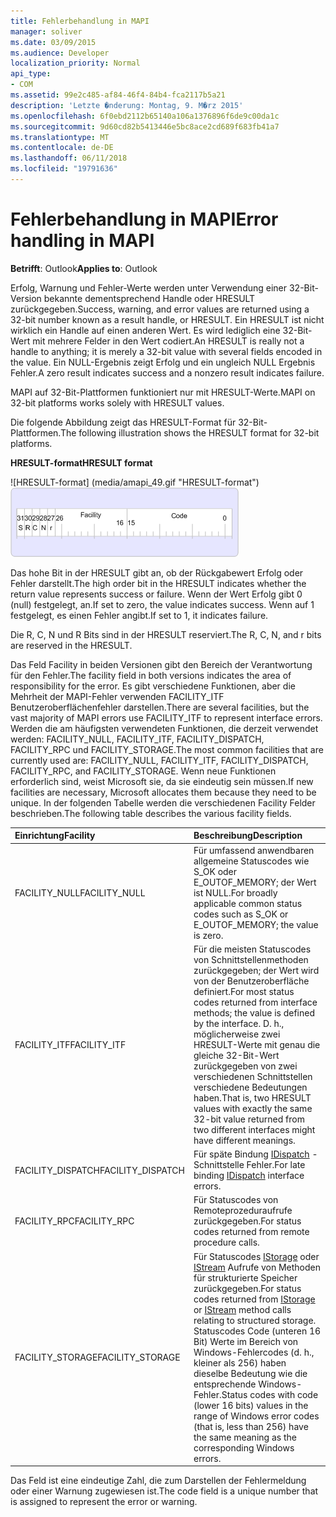 ```yaml
---
title: Fehlerbehandlung in MAPI
manager: soliver
ms.date: 03/09/2015
ms.audience: Developer
localization_priority: Normal
api_type:
- COM
ms.assetid: 99e2c485-af84-46f4-84b4-fca2117b5a21
description: 'Letzte �nderung: Montag, 9. M�rz 2015'
ms.openlocfilehash: 6f0ebd2112b65140a106a1376896f6de9c00da1c
ms.sourcegitcommit: 9d60cd82b5413446e5bc8ace2cd689f683fb41a7
ms.translationtype: MT
ms.contentlocale: de-DE
ms.lasthandoff: 06/11/2018
ms.locfileid: "19791636"
---
```

# <a name="error-handling-in-mapi"></a><span data-ttu-id="43454-103">Fehlerbehandlung in MAPI</span><span class="sxs-lookup"><span data-stu-id="43454-103">Error handling in MAPI</span></span>

<span data-ttu-id="43454-104">**Betrifft**: Outlook</span><span class="sxs-lookup"><span data-stu-id="43454-104">**Applies to**: Outlook</span></span> 
  
<span data-ttu-id="43454-105">Erfolg, Warnung und Fehler-Werte werden unter Verwendung einer 32-Bit-Version bekannte dementsprechend Handle oder HRESULT zurückgegeben.</span><span class="sxs-lookup"><span data-stu-id="43454-105">Success, warning, and error values are returned using a 32-bit number known as a result handle, or HRESULT.</span></span> <span data-ttu-id="43454-106">Ein HRESULT ist nicht wirklich ein Handle auf einen anderen Wert. Es wird lediglich eine 32-Bit-Wert mit mehrere Felder in den Wert codiert.</span><span class="sxs-lookup"><span data-stu-id="43454-106">An HRESULT is really not a handle to anything; it is merely a 32-bit value with several fields encoded in the value.</span></span> <span data-ttu-id="43454-107">Ein NULL-Ergebnis zeigt Erfolg und ein ungleich NULL Ergebnis Fehler.</span><span class="sxs-lookup"><span data-stu-id="43454-107">A zero result indicates success and a nonzero result indicates failure.</span></span>
  
<span data-ttu-id="43454-108">MAPI auf 32-Bit-Plattformen funktioniert nur mit HRESULT-Werte.</span><span class="sxs-lookup"><span data-stu-id="43454-108">MAPI on 32-bit platforms works solely with HRESULT values.</span></span>
  
<span data-ttu-id="43454-109">Die folgende Abbildung zeigt das HRESULT-Format für 32-Bit-Plattformen.</span><span class="sxs-lookup"><span data-stu-id="43454-109">The following illustration shows the HRESULT format for 32-bit platforms.</span></span>
  
<span data-ttu-id="43454-110">**HRESULT-format**</span><span class="sxs-lookup"><span data-stu-id="43454-110">**HRESULT format**</span></span>
  
<span data-ttu-id="43454-111">![HRESULT-format] (media/amapi_49.gif "HRESULT-format")</span><span class="sxs-lookup"><span data-stu-id="43454-111">![HRESULT format](media/amapi_49.gif "HRESULT format")</span></span>
  
<span data-ttu-id="43454-112">Das hohe Bit in der HRESULT gibt an, ob der Rückgabewert Erfolg oder Fehler darstellt.</span><span class="sxs-lookup"><span data-stu-id="43454-112">The high order bit in the HRESULT indicates whether the return value represents success or failure.</span></span> <span data-ttu-id="43454-113">Wenn der Wert Erfolg gibt 0 (null) festgelegt, an.</span><span class="sxs-lookup"><span data-stu-id="43454-113">If set to zero, the value indicates success.</span></span> <span data-ttu-id="43454-114">Wenn auf 1 festgelegt, es einen Fehler angibt.</span><span class="sxs-lookup"><span data-stu-id="43454-114">If set to 1, it indicates failure.</span></span>
  
<span data-ttu-id="43454-115">Die R, C, N und R Bits sind in der HRESULT reserviert.</span><span class="sxs-lookup"><span data-stu-id="43454-115">The R, C, N, and r bits are reserved in the HRESULT.</span></span>
  
<span data-ttu-id="43454-116">Das Feld Facility in beiden Versionen gibt den Bereich der Verantwortung für den Fehler.</span><span class="sxs-lookup"><span data-stu-id="43454-116">The facility field in both versions indicates the area of responsibility for the error.</span></span> <span data-ttu-id="43454-117">Es gibt verschiedene Funktionen, aber die Mehrheit der MAPI-Fehler verwenden FACILITY_ITF Benutzeroberflächenfehler darstellen.</span><span class="sxs-lookup"><span data-stu-id="43454-117">There are several facilities, but the vast majority of MAPI errors use FACILITY_ITF to represent interface errors.</span></span> <span data-ttu-id="43454-118">Werden die am häufigsten verwendeten Funktionen, die derzeit verwendet werden: FACILITY_NULL, FACILITY_ITF, FACILITY_DISPATCH, FACILITY_RPC und FACILITY_STORAGE.</span><span class="sxs-lookup"><span data-stu-id="43454-118">The most common facilities that are currently used are: FACILITY_NULL, FACILITY_ITF, FACILITY_DISPATCH, FACILITY_RPC, and FACILITY_STORAGE.</span></span> <span data-ttu-id="43454-119">Wenn neue Funktionen erforderlich sind, weist Microsoft sie, da sie eindeutig sein müssen.</span><span class="sxs-lookup"><span data-stu-id="43454-119">If new facilities are necessary, Microsoft allocates them because they need to be unique.</span></span> <span data-ttu-id="43454-120">In der folgenden Tabelle werden die verschiedenen Facility Felder beschrieben.</span><span class="sxs-lookup"><span data-stu-id="43454-120">The following table describes the various facility fields.</span></span>
  
|<span data-ttu-id="43454-121">Einrichtung</span><span class="sxs-lookup"><span data-stu-id="43454-121">Facility</span></span>|<span data-ttu-id="43454-122">Beschreibung</span><span class="sxs-lookup"><span data-stu-id="43454-122">Description</span></span>|
|:-----|:-----|
|<span data-ttu-id="43454-123">FACILITY_NULL</span><span class="sxs-lookup"><span data-stu-id="43454-123">FACILITY_NULL</span></span>  <br/> |<span data-ttu-id="43454-124">Für umfassend anwendbaren allgemeine Statuscodes wie S_OK oder E_OUTOF_MEMORY; der Wert ist NULL.</span><span class="sxs-lookup"><span data-stu-id="43454-124">For broadly applicable common status codes such as S_OK or E_OUTOF_MEMORY; the value is zero.</span></span>  <br/> |
|<span data-ttu-id="43454-125">FACILITY_ITF</span><span class="sxs-lookup"><span data-stu-id="43454-125">FACILITY_ITF</span></span>  <br/> |<span data-ttu-id="43454-126">Für die meisten Statuscodes von Schnittstellenmethoden zurückgegeben; der Wert wird von der Benutzeroberfläche definiert.</span><span class="sxs-lookup"><span data-stu-id="43454-126">For most status codes returned from interface methods; the value is defined by the interface.</span></span> <span data-ttu-id="43454-127">D. h., möglicherweise zwei HRESULT-Werte mit genau die gleiche 32-Bit-Wert zurückgegeben von zwei verschiedenen Schnittstellen verschiedene Bedeutungen haben.</span><span class="sxs-lookup"><span data-stu-id="43454-127">That is, two HRESULT values with exactly the same 32-bit value returned from two different interfaces might have different meanings.</span></span>  <br/> |
|<span data-ttu-id="43454-128">FACILITY_DISPATCH</span><span class="sxs-lookup"><span data-stu-id="43454-128">FACILITY_DISPATCH</span></span>  <br/> |<span data-ttu-id="43454-129">Für späte Bindung [IDispatch](http://msdn.microsoft.com/de-de/library/ms221608.aspx) -Schnittstelle Fehler.</span><span class="sxs-lookup"><span data-stu-id="43454-129">For late binding [IDispatch](http://msdn.microsoft.com/de-de/library/ms221608.aspx) interface errors.</span></span>  <br/> |
|<span data-ttu-id="43454-130">FACILITY_RPC</span><span class="sxs-lookup"><span data-stu-id="43454-130">FACILITY_RPC</span></span>  <br/> |<span data-ttu-id="43454-131">Für Statuscodes von Remoteprozeduraufrufe zurückgegeben.</span><span class="sxs-lookup"><span data-stu-id="43454-131">For status codes returned from remote procedure calls.</span></span>  <br/> |
|<span data-ttu-id="43454-132">FACILITY_STORAGE</span><span class="sxs-lookup"><span data-stu-id="43454-132">FACILITY_STORAGE</span></span>  <br/> |<span data-ttu-id="43454-133">Für Statuscodes [IStorage](http://msdn.microsoft.com/de-de/library/aa380015%28VS.85%29.aspx) oder [IStream](http://msdn.microsoft.com/de-de/library/aa380034%28VS.85%29.aspx) Aufrufe von Methoden für strukturierte Speicher zurückgegeben.</span><span class="sxs-lookup"><span data-stu-id="43454-133">For status codes returned from [IStorage](http://msdn.microsoft.com/de-de/library/aa380015%28VS.85%29.aspx) or [IStream](http://msdn.microsoft.com/de-de/library/aa380034%28VS.85%29.aspx) method calls relating to structured storage.</span></span> <span data-ttu-id="43454-134">Statuscodes Code (unteren 16 Bit) Werte im Bereich von Windows-Fehlercodes (d. h., kleiner als 256) haben dieselbe Bedeutung wie die entsprechende Windows-Fehler.</span><span class="sxs-lookup"><span data-stu-id="43454-134">Status codes with code (lower 16 bits) values in the range of Windows error codes (that is, less than 256) have the same meaning as the corresponding Windows errors.</span></span>  <br/> |
   
<span data-ttu-id="43454-135">Das Feld ist eine eindeutige Zahl, die zum Darstellen der Fehlermeldung oder einer Warnung zugewiesen ist.</span><span class="sxs-lookup"><span data-stu-id="43454-135">The code field is a unique number that is assigned to represent the error or warning.</span></span>
  

